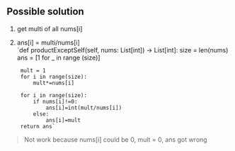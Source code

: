 ## Possible solution
1. get multi of all nums[i]
2. ans[i] = multi/nums[i]  
`def productExceptSelf(self, nums: List[int]) -> List[int]:
        size = len(nums)
        ans = [1 for _ in range (size)]
        
        mult = 1
        for i in range(size):
            mult*=nums[i]
        
        for i in range(size):
            if nums[i]!=0:
                ans[i]=int(mult/nums[i])
            else:
                ans[i]=mult
        return ans`   
>Not work because nums[i] could be 0, mult = 0, ans got wrong
